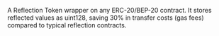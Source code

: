 A Reflection Token wrapper on any ERC-20/BEP-20 contract.
It stores reflected values as uint128, saving 30% in transfer costs (gas fees) compared to typical reflection contracts.
